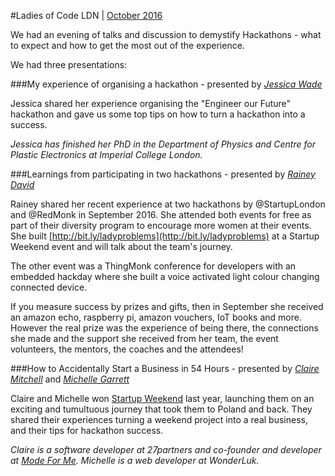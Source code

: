 #Ladies of Code LDN | [October 2016](https://www.meetup.com/Ladies-of-Code-UK/events/234226231/)

We had an evening of talks and discussion to demystify Hackathons - what to expect and how to get the most out of the experience.

We had three presentations:

###My experience of organising a hackathon - presented by [_Jessica Wade_](https://twitter.com/jesswade)

Jessica shared her experience organising the "Engineer our Future" hackathon and gave us some top tips on how to turn a hackathon into a success.

_Jessica has finished her PhD in the Department of Physics and Centre for Plastic Electronics at Imperial College London._

###Learnings from participating in two hackathons - presented by [_Rainey David_](https://twitter.com/rainede)

Rainey shared her recent experience at two hackathons by @StartupLondon and @RedMonk in September 2016. She attended both events for free as part of their diversity program to encourage more women at their events. She built [http://bit.ly/ladyproblems](http://bit.ly/ladyproblems) at a Startup Weekend event and will talk about the team's journey.

The other event was a ThingMonk conference for developers with an embedded hackday where she built a voice activated light colour changing connected device.

If you measure success by prizes and gifts, then in September she received an amazon echo, raspberry pi, amazon vouchers, IoT books and more. However the real prize was the experience of being there, the connections she made and the support she received from her team, the event volunteers, the mentors, the coaches and the attendees!

###How to Accidentally Start a Business in 54 Hours - presented by [_Claire Mitchell_](https://twitter.com/nofootnotes) and [_Michelle Garrett_](https://twitter.com/msmichellegar)

Claire and Michelle won [Startup Weekend](https://startupweekend.org/) last year, launching them on an exciting and tumultuous journey that took them to Poland and back. They shared their experiences turning a weekend project into a real business, and their tips for hackathon success.

_Claire is a software developer at 27partners and co-founder and developer at [Mode For Me](https://www.modeforme.com/). Michelle is a web developer at WonderLuk._
